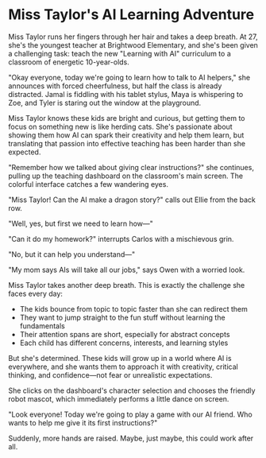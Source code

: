 # Miss Taylor's AI Learning Adventure

Miss Taylor runs her fingers through her hair and takes a deep breath. At 27, she's the youngest teacher at Brightwood Elementary, and she's been given a challenging task: teach the new "Learning with AI" curriculum to a classroom of energetic 10-year-olds.

"Okay everyone, today we're going to learn how to talk to AI helpers," she announces with forced cheerfulness, but half the class is already distracted. Jamal is fiddling with his tablet stylus, Maya is whispering to Zoe, and Tyler is staring out the window at the playground.

Miss Taylor knows these kids are bright and curious, but getting them to focus on something new is like herding cats. She's passionate about showing them how AI can spark their creativity and help them learn, but translating that passion into effective teaching has been harder than she expected.

"Remember how we talked about giving clear instructions?" she continues, pulling up the teaching dashboard on the classroom's main screen. The colorful interface catches a few wandering eyes.

"Miss Taylor! Can the AI make a dragon story?" calls out Ellie from the back row.

"Well, yes, but first we need to learn how—"

"Can it do my homework?" interrupts Carlos with a mischievous grin.

"No, but it can help you understand—"

"My mom says AIs will take all our jobs," says Owen with a worried look.

Miss Taylor takes another deep breath. This is exactly the challenge she faces every day:
- The kids bounce from topic to topic faster than she can redirect them
- They want to jump straight to the fun stuff without learning the fundamentals
- Their attention spans are short, especially for abstract concepts
- Each child has different concerns, interests, and learning styles

But she's determined. These kids will grow up in a world where AI is everywhere, and she wants them to approach it with creativity, critical thinking, and confidence—not fear or unrealistic expectations.

She clicks on the dashboard's character selection and chooses the friendly robot mascot, which immediately performs a little dance on screen.

"Look everyone! Today we're going to play a game with our AI friend. Who wants to help me give it its first instructions?"

Suddenly, more hands are raised. Maybe, just maybe, this could work after all.
